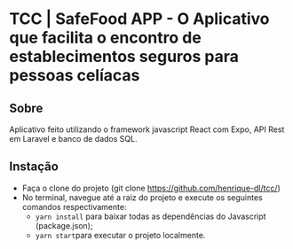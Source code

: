 # TCC | SafeFood APP - O Aplicativo que facilita o encontro de establecimentos seguros para pessoas celíacas

## Sobre

Aplicativo feito utilizando o framework javascript React com Expo, API Rest em Laravel e banco de dados SQL.

## Instação

- Faça o clone do projeto (git clone https://github.com/henrique-dl/tcc/)
- No terminal, navegue até a raiz do projeto e execute os seguintes comandos respectivamente:
  - `yarn install` para baixar todas as dependências do Javascript (package.json);
  - `yarn start`para executar o projeto localmente.
